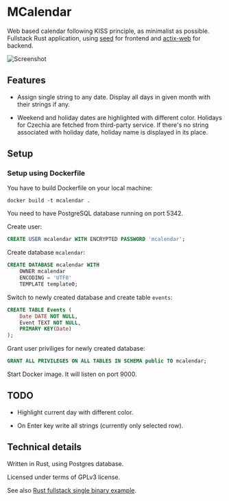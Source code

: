 # MCalendar

Web based calendar following KISS principle, as minimalist as possible. Fullstack Rust application, using [seed](https://seed-rs.org/) for frontend and [actix-web](https://actix.rs/) for backend.


![Screenshot](./screenshot.png?raw=true "Screenshot")

## Features

 - Assign single string to any date. Display all days in given month with their strings if any.

 - Weekend and holiday dates are highlighted with different color. Holidays for Czechia are fetched from third-party service. If there's no string associated with holiday date, holiday name is displayed in its place.

## Setup

### Setup using Dockerfile

You have to build Dockerfile on your local machine:

```
docker build -t mcalendar .
```

You need to have PostgreSQL database running on port 5342.

Create user:

```sql
CREATE USER mcalendar WITH ENCRYPTED PASSWORD 'mcalendar';
```

Create database `mcalendar`:

```sql
CREATE DATABASE mcalendar WITH
    OWNER mcalendar
    ENCODING = 'UTF8'
    TEMPLATE template0;
```

Switch to newly created database and create table `events`:

```sql
CREATE TABLE Events (
    Date DATE NOT NULL,
    Event TEXT NOT NULL,
    PRIMARY KEY(Date)
);
```

Grant user priviliges for newly created database:

```sql
GRANT ALL PRIVILEGES ON ALL TABLES IN SCHEMA public TO mcalendar;
```

Start Docker image. It will listen on port 9000.

## TODO

 - Highlight current day with different color.

 - On Enter key write all strings (currently only selected row).

## Technical details

Written in Rust, using Postgres database.

Licensed under terms of GPLv3 license.

See also [Rust fullstack single binary example](https://github.com/vctibor/seed_fullstack).
